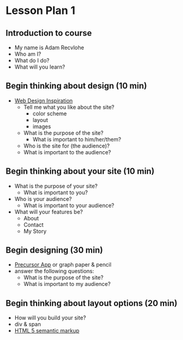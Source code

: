 # Lesson Plan 1

## Introduction to course
  - My name is Adam Recvlohe
  - Who am I?
  - What do I do?
  - What will you learn?

## Begin thinking about design (10 min)
  - <a href="http://www.webdesign-inspiration.com" target="_blank">Web Design Inspiration</a>
    - Tell me what you like about the site?
      - color scheme
      - layout
      - images
    - What is the purpose of the site?
      - What is important to him/her/them?
    - Who is the site for (the audience)?
     - What is important to the audience?

## Begin thinking about your site (10 min)
  - What is the purpose of your site?
    - What is important to you?
  - Who is your audience?
    - What is important to your audience?
  - What will your features be?
    - About
    - Contact
    - My Story

## Begin designing (30 min)
  - <a href="http://www.precursorapp.com" target="_blank">Precursor App</a> or graph paper & pencil
  - answer the following questions:
    - What is the purpose of the site?
    - What is important to my audience?

## Begin thinking about layout options (20 min)
  - How will you build your site?
  - div & span
  - <a href="http://www.w3schools.com/html/html5_semantic_elements.asp" target="_blank">HTML 5 semantic markup</a>
